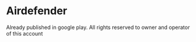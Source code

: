 # Airdefender
Already published in google play. All rights reserved to owner and operator of this account
